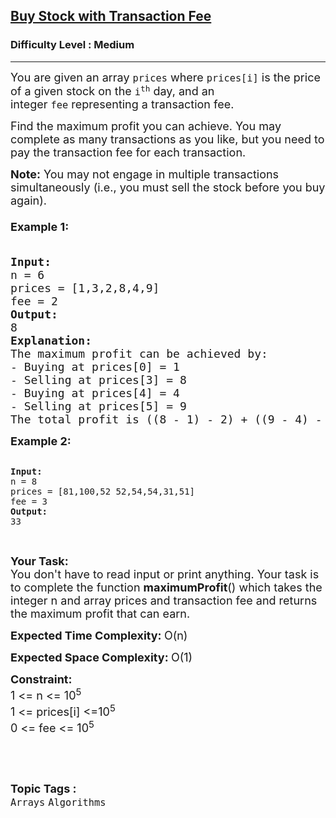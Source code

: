 <h2><a href="https://www.geeksforgeeks.org/problems/buy-stock-with-transaction-fee/1?page=1&difficulty=Medium,Hard&status=unsolved&sortBy=accuracy">Buy Stock with Transaction Fee</a></h2><h3>Difficulty Level : Medium</h3><hr><div class="problems_problem_content__Xm_eO"><p><span style="font-size: 18px;">You are given an array&nbsp;<code>prices</code>&nbsp;where&nbsp;<code>prices[i]</code>&nbsp;is the price of a given stock on the&nbsp;<code>i<sup>th</sup></code>&nbsp;day, and an integer&nbsp;<code>fee</code>&nbsp;representing a transaction fee.</span></p>
<p><span style="font-size: 18px;">Find the maximum profit you can achieve. You may complete as many transactions as you like, but you need to pay the transaction fee for each transaction.</span></p>
<p><span style="font-size: 18px;"><strong>Note:</strong>&nbsp;You may not engage in multiple transactions simultaneously (i.e., you must sell the stock before you buy again).<br><br><strong>Example 1:</strong></span></p>
<pre><strong><span style="font-size: 18px;">
Input:
</span></strong><span style="font-size: 18px;">n = 6
prices = [1,3,2,8,4,9]
fee = 2
<strong>Output:
</strong>8
<strong>Explanation:</strong></span>
<span style="font-size: 18px;">The maximum profit can be achieved by:
- Buying at prices[0] = 1
- Selling at prices[3] = 8
- Buying at prices[4] = 4
- Selling at prices[5] = 9
The total profit is ((8 - 1) - 2) + ((9 - 4) - 2) = 8.<br></span></pre>
<p style="font-family: -apple-system, BlinkMacSystemFont, 'Segoe UI', Roboto, Oxygen, Ubuntu, Cantarell, 'Open Sans', 'Helvetica Neue', sans-serif; white-space: normal;"><span style="font-size: 18px;"><strong>Example 2:</strong></span></p>
<pre><strong>
Input:
</strong>n = 8
prices = [81,100,52 52,54,54,31,51]
fee = 3
<strong>Output:
</strong>33</pre>
<p>&nbsp;</p>
<p><span style="font-size: 18px;"><strong>Your Task:<br></strong>You don't have to read input or print anything. Your task is to complete the function <strong>maximumProfit</strong>() which takes the integer n and array prices and transaction fee and returns the maximum profit that can earn.</span></p>
<p><span style="font-size: 18px;"><strong>Expected Time Complexity: </strong>O(n)</span></p>
<p><span style="font-size: 18px;"><strong>Expected Space Complexity: </strong>O(1)</span></p>
<p><span style="font-size: 18px;"><strong>Constraint:</strong><br>1 &lt;= n &lt;= 10<sup>5</sup></span><br><span style="font-size: 18px;">1 &lt;= prices[i] &lt;=10<sup>5&nbsp;</sup><br>0 &lt;= fee &lt;= 10<sup>5</sup></span></p>
<p>&nbsp;</p></div><br><p><span style=font-size:18px><strong>Topic Tags : </strong><br><code>Arrays</code>&nbsp;<code>Algorithms</code>&nbsp;